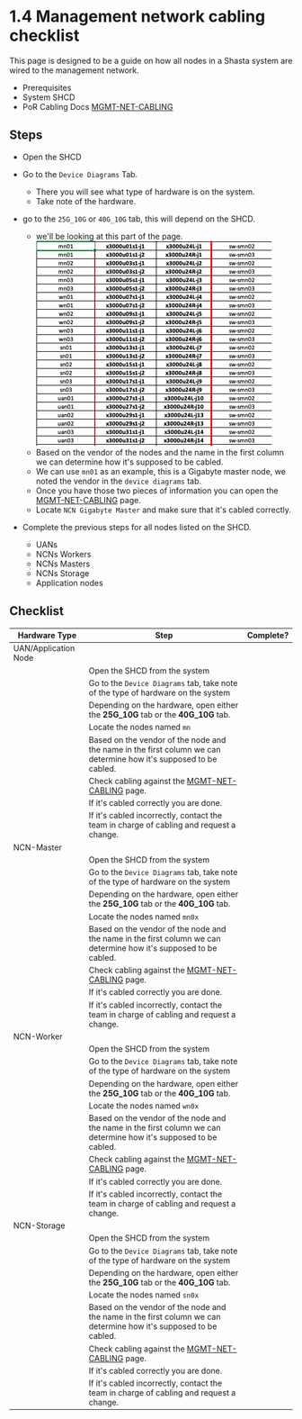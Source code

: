 # 1.4 Management network cabling checklist

This page is designed to be a guide on how all nodes in a Shasta system are wired to the management network.

- Prerequisites
 - System SHCD
 - PoR Cabling Docs [MGMT-NET-CABLING](416-MGMT-NET-CABLING.md)

## Steps

- Open the SHCD
- Go to the ```Device Diagrams``` Tab.
    - There you will see what type of hardware is on the system.
    - Take note of the hardware.
- go to the ```25G_10G``` or ```40G_10G``` tab, this will depend on the SHCD.
    - we'll be looking at this part of the page.
![Example 40G_10G Connections in SHCD](../img/network/SHCD-40G_10G.png)
    - Based on the vendor of the nodes and the name in the first column we can determine how it's supposed to be cabled. 
    - We can use ```mn01``` as an example, this is a Gigabyte master node, we noted the vendor in the ```device diagrams``` tab.
    - Once you have those two pieces of information you can open the [MGMT-NET-CABLING](416-MGMT-NET-CABLING.md) page.
    - Locate ```NCN Gigabyte Master``` and make sure that it's cabled correctly.
    
- Complete the previous steps for all nodes listed on the SHCD.
    - UANs
    - NCNs Workers
    - NCNs Masters
    - NCNs Storage
    - Application nodes
    
## Checklist

| Hardware Type | Step      | Complete?     |
| ----------- | ----------- | ------------- |
| UAN/Application Node         |             |               |
|             | Open the SHCD from the system |             |
|             | Go to the ```Device Diagrams``` tab, take note of the type of hardware on the system        |          |
|             | Depending on the hardware, open either the **25G_10G** tab or the **40G_10G** tab. |        |
|             | Locate the nodes named ```mn``` |        |
|             | Based on the vendor of the node and the name in the first column we can determine how it's supposed to be cabled.  |         |
|             | Check cabling against the [MGMT-NET-CABLING](416-MGMT-NET-CABLING.md) page.            |               |
|             | If it's cabled correctly you are done.            |               |
|             | If it's cabled incorrectly, contact the team in charge of cabling and request a change.             |               |
| NCN-Master         |             |               |
|             | Open the SHCD from the system |             |
|             | Go to the ```Device Diagrams``` tab, take note of the type of hardware on the system        |          |
|             | Depending on the hardware, open either the **25G_10G** tab or the **40G_10G** tab. |        |
|             | Locate the nodes named ```mn0x``` |        |
|             | Based on the vendor of the node and the name in the first column we can determine how it's supposed to be cabled.  |         |
|             | Check cabling against the [MGMT-NET-CABLING](416-MGMT-NET-CABLING.md) page.            |               |
|             | If it's cabled correctly you are done.            |               |
|             | If it's cabled incorrectly, contact the team in charge of cabling and request a change.             |               |
| NCN-Worker         |             |               |
|             | Open the SHCD from the system |             |
|             | Go to the ```Device Diagrams``` tab, take note of the type of hardware on the system        |          |
|             | Depending on the hardware, open either the **25G_10G** tab or the **40G_10G** tab. |        |
|             | Locate the nodes named ```wn0x``` |        |
|             | Based on the vendor of the node and the name in the first column we can determine how it's supposed to be cabled.  |         |
|             | Check cabling against the [MGMT-NET-CABLING](416-MGMT-NET-CABLING.md) page.            |               |
|             | If it's cabled correctly you are done.            |               |
|             | If it's cabled incorrectly, contact the team in charge of cabling and request a change.             |               |
| NCN-Storage         |             |               |
|             | Open the SHCD from the system |             |
|             | Go to the ```Device Diagrams``` tab, take note of the type of hardware on the system        |          |
|             | Depending on the hardware, open either the **25G_10G** tab or the **40G_10G** tab. |        |
|             | Locate the nodes named ```sn0x``` |        |
|             | Based on the vendor of the node and the name in the first column we can determine how it's supposed to be cabled.  |         |
|             | Check cabling against the [MGMT-NET-CABLING](416-MGMT-NET-CABLING.md) page.            |               |
|             | If it's cabled correctly you are done.            |               |
|             | If it's cabled incorrectly, contact the team in charge of cabling and request a change.             |               |
